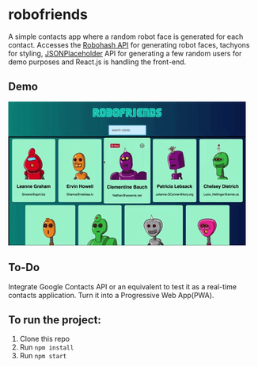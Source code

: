 # robofriends
A simple contacts app where a random robot face is generated for each contact. Accesses the [Robohash API](https://robohash.org/) for generating robot faces, tachyons for styling, [JSONPlaceholder](https://jsonplaceholder.typicode.com/) API for generating a few random users for demo purposes and React.js is handling the front-end.

## Demo
![alt text](https://github.com/SaiAdarsh/RoboFriends/blob/master/robofriends.gif "Demo")

## To-Do
Integrate Google Contacts API or an equivalent to test it as a real-time contacts application. Turn it into a Progressive Web App(PWA).

## To run the project:

1. Clone this repo
2. Run `npm install`
3. Run `npm start`
